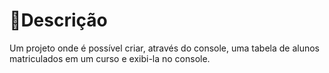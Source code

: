 <h1>📄Descrição</h1>
<p>Um projeto onde é possível criar, através do console, uma tabela de alunos matriculados em um curso e exibi-la no console.</p>
